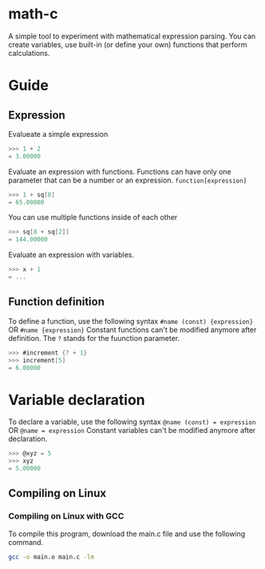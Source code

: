 # math-c
A simple tool to experiment with mathematical expression parsing.
You can create variables, use built-in (or define your own) functions that perform
calculations.

# Guide
## Expression
Evalueate a simple expression
```c
>>> 1 + 2
= 3.00000
```
Evaluate an expression with functions.
Functions can have only one parameter that can be a number or an expression.
`function[expression]`
```c
>>> 1 + sq[8]
= 65.00000
```
You can use multiple functions inside of each other
```c
>>> sq[8 + sq[2]]
= 144.00000
```
Evaluate an expression with variables.
```c
>>> x + 1
= ...
```

## Function definition
To define a function, use the following syntax
`#name (const) {expression}`
OR
`#name {expression}`
Constant functions can't be modified anymore after definition.
The `?` stands for the fuunction parameter.
```c
>>> #increment {? + 1}
>>> increment[5]
= 6.00000
```
# Variable declaration
To declare a variable, use the following syntax
`@name (const) = expression`
OR
`@name = expression`
Constant variables can't be modified anymore after declaration.
```c
>>> @xyz = 5
>>> xyz
= 5.00000
```

## Compiling on Linux
### Compiling on Linux with GCC
To compile this program, download the main.c file and use the following command.
```sh
gcc -o main.o main.c -lm
```
